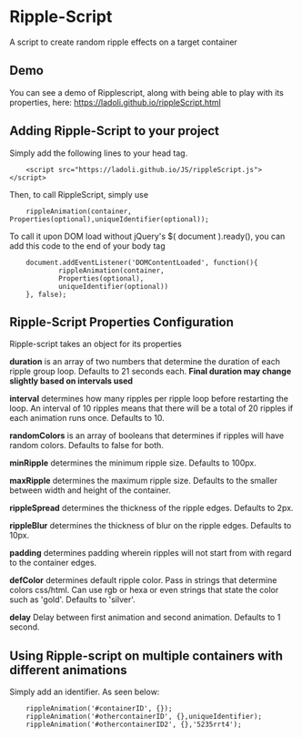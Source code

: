 # Ripple-Script
A script to create random ripple effects on a target container


## Demo

You can see a demo of Ripplescript, along with being able to play with its properties, here: https://ladoli.github.io/rippleScript.html

## Adding Ripple-Script to your project

Simply add the following lines to your head tag.

        <script src="https://ladoli.github.io/JS/rippleScript.js"></script>

Then, to call RippleScript, simply use 

        rippleAnimation(container, Properties(optional),uniqueIdentifier(optional));

To call it upon DOM load without jQuery's $( document ).ready(), you can add this code to the end of your body tag

        document.addEventListener('DOMContentLoaded', function(){ 
                rippleAnimation(container, 
                Properties(optional),
                uniqueIdentifier(optional))
        }, false);


## Ripple-Script Properties Configuration

Ripple-script takes an object for its properties

**duration** is an array of two numbers that determine the duration of each ripple group loop. Defaults to 21 seconds each. **Final duration may change slightly based on intervals used**

**interval** determines how many ripples per ripple loop before restarting the loop. An interval of 10 ripples means that there will be a total of 20 ripples if each animation runs once. Defaults to 10.

**randomColors** is an array of booleans that determines if ripples will have random colors. Defaults to false for both.

**minRipple** determines the minimum ripple size. Defaults to 100px.

**maxRipple** determines the maximum ripple size. Defaults to the smaller between width and height of the container.

**rippleSpread** determines the thickness of the ripple edges. Defaults to 2px.

**rippleBlur** determines the thickness of blur on the ripple edges. Defaults to 10px.

**padding** determines padding wherein ripples will not start from with regard to the container edges.

**defColor** determines default ripple color. Pass in strings that determine colors  css/html. Can use rgb or hexa or even strings that state the color such as 'gold'. Defaults to 'silver'.

**delay** Delay between first animation and second animation. Defaults to 1 second.

## Using Ripple-script on multiple containers with different animations

Simply add an identifier. As seen below:

        rippleAnimation('#containerID', {});
        rippleAnimation('#othercontainerID', {},uniqueIdentifier);
        rippleAnimation('#othercontainerID2', {},'5235rrt4');

